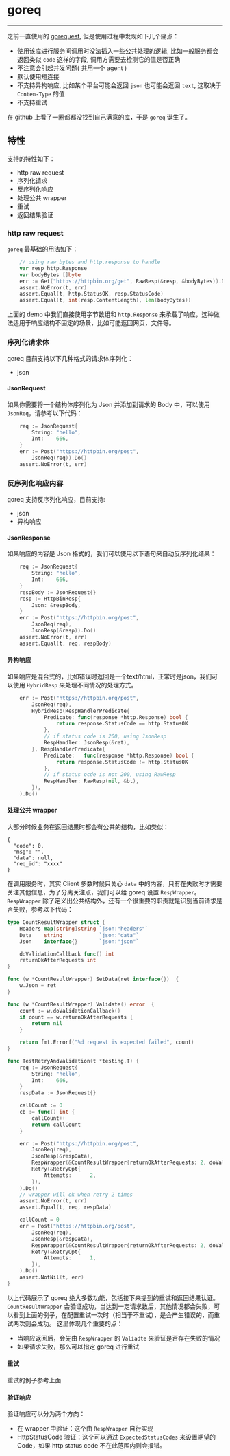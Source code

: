# goreq

---

之前一直使用的 [gorequest](https://github.com/parnurzeal/gorequest), 但是使用过程中发现如下几个痛点：
- 使用该库进行服务间调用时没法插入一些公共处理的逻辑, 比如一般服务都会返回类似 `code` 这样的字段, 调用方需要去检测它的值是否正确
- 不注意会引起并发问题( 共用一个 agent )
- 默认使用短连接
- 不支持异构响应, 比如某个平台可能会返回 `json` 也可能会返回 `text`, 这取决于 `Conten-Type` 的值
- 不支持重试

在 github 上看了一圈都都没找到自己满意的库，于是 `goreq` 诞生了。

## 特性
支持的特性如下：
- http raw request
- 序列化请求
- 反序列化响应
- 处理公共 wrapper
- 重试
- 返回结果验证

### http raw request
`goreq` 最基础的用法如下：
```go
    // using raw bytes and http.response to handle
    var resp http.Response
    var bodyBytes []byte
    err := Get("https://httpbin.org/get", RawResp(&resp, &bodyBytes)).Do()
    assert.NoError(t, err)
    assert.Equal(t, http.StatusOK, resp.StatusCode)
    assert.Equal(t, int(resp.ContentLength), len(bodyBytes))
```

上面的 demo 中我们直接使用字节数组和 `http.Response` 来承载了响应，这种做法适用于响应结构不固定的场景，比如可能返回网页，文件等。

### 序列化请求体
goreq 目前支持以下几种格式的请求体序列化：
- json

#### JsonRequest
如果你需要将一个结构体序列化为 Json 并添加到请求的 Body 中，可以使用 `JsonReq`，请参考以下代码：
```go
	req := JsonRequest{
		String: "hello",
		Int:    666,
	}
	err := Post("https://httpbin.org/post",
		JsonReq(req)).Do()
	assert.NoError(t, err)
```
### 反序列化响应内容
goreq 支持反序列化响应，目前支持:
- json
- 异构响应

#### JsonResponse
如果响应的内容是 Json 格式的，我们可以使用以下语句来自动反序列化结果：
```go
	req := JsonRequest{
		String: "hello",
		Int:    666,
	}
	respBody := JsonRequest{}
	resp := HttpBinResp{
		Json: &respBody,
	}
	err := Post("https://httpbin.org/post",
		JsonReq(req),
		JsonResp(&resp)).Do()
	assert.NoError(t, err)
	assert.Equal(t, req, respBody)
```

#### 异构响应
如果响应是混合式的，比如错误时返回是一个text/html，正常时是json，我们可以使用 `HybridResp` 来处理不同情况的处理方式。
```go
	err := Post("https://httpbin.org/post",
        JsonReq(req),
        HybridResp(RespHandlerPredicate{
            Predicate: func(response *http.Response) bool {
                return response.StatusCode == http.StatusOK
            },
            // if status code is 200, using JsonResp
            RespHandler: JsonResp(&ret),
        }, RespHandlerPredicate{
	        Predicate:   func(response *http.Response) bool {
                return response.StatusCode != http.StatusOK
            },
            // if status ocde is not 200, using RawResp
            RespHandler: RawResp(nil, &bt),
        }), 
    ).Do()
```

#### 处理公共 wrapper
大部分时候业务在返回结果时都会有公共的结构，比如类似：
```
{
  "code": 0,
  "msg": "",
  "data": null,
  "req_id": "xxxx"
}
```
在调用服务时，其实 Client 多数时候只关心 `data` 中的内容，只有在失败时才需要关注其他信息，为了分离关注点，我们可以给 goreq 设置 `RespWrapper`。
`RespWrapper` 除了定义出公共结构外，还有一个很重要的职责就是识别当前请求是否失败，参考以下代码：
```go
type CountResultWrapper struct {
	Headers map[string]string `json:"headers"`
	Data    string            `json:"data"`
	Json    interface{}       `json:"json"`

	doValidationCallback func() int
	returnOkAfterRequests int
}

func (w *CountResultWrapper) SetData(ret interface{})  {
	w.Json = ret
}

func (w *CountResultWrapper) Validate() error  {
	count := w.doValidationCallback()
	if count == w.returnOkAfterRequests {
		return nil
	}

	return fmt.Errorf("%d request is expected failed", count)
}

func TestRetryAndValidation(t *testing.T) {
	req := JsonRequest{
		String: "hello",
		Int:    666,
	}
	respData := JsonRequest{}

	callCount := 0
	cb := func() int {
		callCount++
		return callCount
	}

	err := Post("https://httpbin.org/post",
		JsonReq(req),
		JsonResp(&respData),
		RespWrapper(&CountResultWrapper{returnOkAfterRequests: 2, doValidationCallback: cb}),
		Retry(&RetryOpt{
			Attempts:      2,
		}),
	).Do()
	// wrapper will ok when retry 2 times
	assert.NoError(t, err)
	assert.Equal(t, req, respData)

	callCount = 0
	err = Post("https://httpbin.org/post",
		JsonReq(req),
		JsonResp(&respData),
		RespWrapper(&CountResultWrapper{returnOkAfterRequests: 2, doValidationCallback: cb}),
		Retry(&RetryOpt{
			Attempts:      1,
		}),
	).Do()
	assert.NotNil(t, err)
}
```

以上代码展示了 goreq 绝大多数功能，包括接下来提到的重试和返回结果认证。
`CountResultWrapper` 会验证成功，当达到一定请求数后，其他情况都会失败，可以看到上面的例子，在配置重试一次时（相当于不重试），是会产生错误的，而重试两次则会成功。
这里体现几个重要的点：
- 当响应返回后，会先由 `RespWrapper` 的 `Valiadte` 来验证是否存在失败的情况
- 如果请求失败，那么可以指定 goreq 进行重试

#### 重试
重试的例子参考上面

#### 验证响应
验证响应可以分为两个方向：
- 在 wrapper 中验证：这个由 `RespWrapper` 自行实现
- HttpStatusCode 验证：这个可以通过 `ExpectedStatusCodes` 来设置期望的 Code，如果 http status code 不在此范围内则会报错。